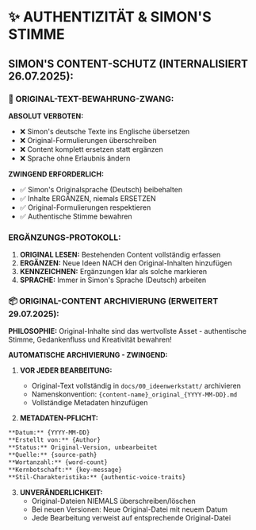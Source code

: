 # ✨ AUTHENTIZITÄT & SIMON'S STIMME

## **SIMON'S CONTENT-SCHUTZ (INTERNALISIERT 26.07.2025):**

### **🚨 ORIGINAL-TEXT-BEWAHRUNG-ZWANG:**

**ABSOLUT VERBOTEN:**

- ❌ Simon's deutsche Texte ins Englische übersetzen
- ❌ Original-Formulierungen überschreiben
- ❌ Content komplett ersetzen statt ergänzen
- ❌ Sprache ohne Erlaubnis ändern

**ZWINGEND ERFORDERLICH:**

- ✅ Simon's Originalsprache (Deutsch) beibehalten
- ✅ Inhalte ERGÄNZEN, niemals ERSETZEN
- ✅ Original-Formulierungen respektieren
- ✅ Authentische Stimme bewahren

### **ERGÄNZUNGS-PROTOKOLL:**

1. **ORIGINAL LESEN:** Bestehenden Content vollständig erfassen
2. **ERGÄNZEN:** Neue Ideen NACH den Original-Inhalten hinzufügen
3. **KENNZEICHNEN:** Ergänzungen klar als solche markieren
4. **SPRACHE:** Immer in Simon's Sprache (Deutsch) arbeiten

### **📦 ORIGINAL-CONTENT ARCHIVIERUNG (ERWEITERT 29.07.2025):**

**PHILOSOPHIE:** Original-Inhalte sind das wertvollste Asset - authentische Stimme, Gedankenfluss und Kreativität bewahren!

**AUTOMATISCHE ARCHIVIERUNG - ZWINGEND:**

1. **VOR JEDER BEARBEITUNG:**

   - Original-Text vollständig in `docs/00_ideenwerkstatt/` archivieren
   - Namenskonvention: `{content-name}_original_{YYYY-MM-DD}.md`
   - Vollständige Metadaten hinzufügen

2. **METADATEN-PFLICHT:**

```markdown
**Datum:** {YYYY-MM-DD}
**Erstellt von:** {Author}  
**Status:** Original-Version, unbearbeitet
**Quelle:** {source-path}
**Wortanzahl:** {word-count}
**Kernbotschaft:** {key-message}
**Stil-Charakteristika:** {authentic-voice-traits}
```

3. **UNVERÄNDERLICHKEIT:**
   - Original-Dateien NIEMALS überschreiben/löschen
   - Bei neuen Versionen: Neue Original-Datei mit neuem Datum
   - Jede Bearbeitung verweist auf entsprechende Original-Datei
